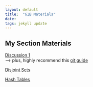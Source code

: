 ```yaml
---
layout: default
title:  "61B Materials"
date:  
tags: jekyll update
---
```

## My Section Materials
[Discussion 1](/disc1)  
--> plus, highly recommend this [git guide](https://sp18.datastructur.es/materials/guides/using-git.html)

[Disjoint Sets](http://carloc.me/disjoint.html)

[Hash Tables](http://carloc.me/hashing.html)
